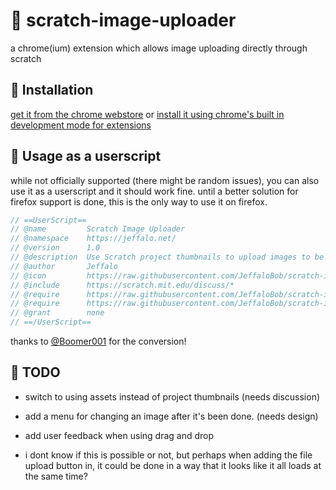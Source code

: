 # 📁 scratch-image-uploader
a chrome(ium) extension which allows image uploading directly through scratch 
## 💾 Installation
[get it from the chrome webstore](https://chrome.google.com/webstore/detail/scratch-image-uploader/ofjfkbdgogigeclofnlgpbimaaohkjoo) or [install it using chrome's built in development mode for extensions](https://developer.chrome.com/extensions/getstarted)

## 📜 Usage as a userscript
while not officially supported (there might be random issues), you can also use it as a userscript and it should work fine. until a better solution for firefox support is done, this is the only way to use it on firefox.

```js
// ==UserScript==
// @name         Scratch Image Uploader
// @namespace    https://jeffalo.net/
// @version      1.0
// @description  Use Scratch project thumbnails to upload images to be used on the forums.
// @author       Jeffalo
// @icon         https://raw.githubusercontent.com/JeffaloBob/scratch-image-uploader/master/images/logo_1000.png
// @include      https://scratch.mit.edu/discuss/*
// @require      https://raw.githubusercontent.com/JeffaloBob/scratch-image-uploader/master/text-field-edit.js
// @require      https://raw.githubusercontent.com/JeffaloBob/scratch-image-uploader/master/content.js
// @grant        none
// ==/UserScript==
```
thanks to [@Boomer001](https://scratch.mit.edu/users/Boomer001/) for the conversion!

## 📝 TODO
- switch to using assets instead of project thumbnails (needs discussion)

- add a menu for changing an image after it's been done. (needs design)

- add user feedback when using drag and drop

- i dont know if this is possible or not, but perhaps when adding the file upload button in, it could be done in a way that it looks like it all loads at the same time?